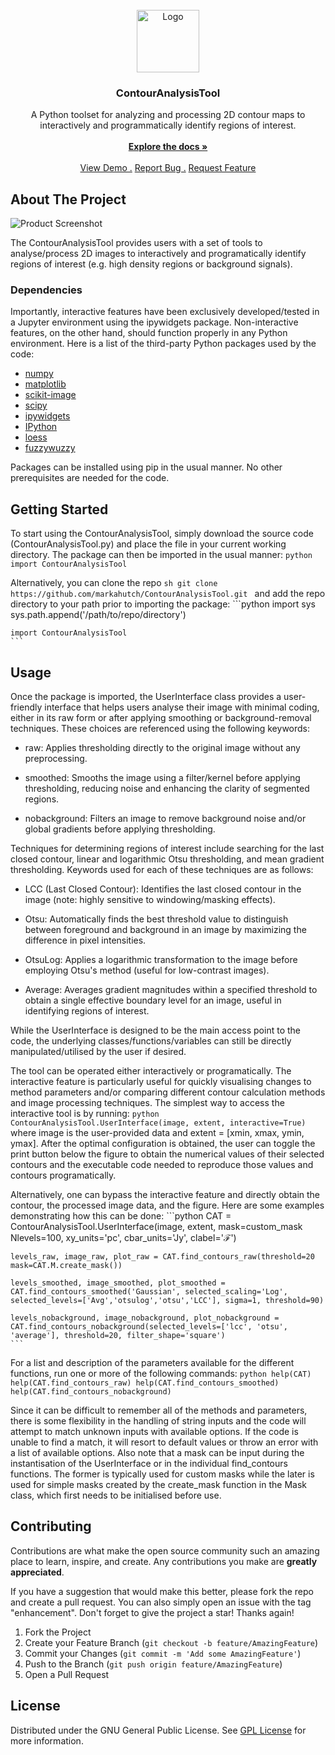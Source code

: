 <br/>
<div align="center">
<a href="https://github.com/markahutch/ContourAnalysisTool">
<img src="https://github.com/markahutch/ContourAnalysisTool/images/Logo.png" alt="Logo" width="100" height="100">
</a>
<h3 align="center">ContourAnalysisTool</h3>
<p align="center">
A Python toolset for analyzing and processing 2D contour maps to interactively and programmatically identify regions of interest.
<br/>
<br/>
<a href="https://github.com/markahutch/ContourAnalysisTool/"><strong>Explore the docs »</strong></a>
<br/>
<br/>
<a href="https://github.com/markahutch/ContourAnalysisTool/">View Demo .</a>  
<a href="https://github.com/markahutch/ContourAnalysisTool/issues/new?labels=bug&template=bug-report---.md">Report Bug .</a>
<a href="https://github.com/markahutch/ContourAnalysisTool/issues/new?labels=enhancement&template=feature-request---.md">Request Feature</a>
</p>
</div>

 ## About The Project

![Product Screenshot](https://source.unsplash.com/random/1920x1080)

The ContourAnalysisTool provides users with a set of tools to analyse/process 2D images to interactively and programatically identify regions of interest (e.g. high density regions or background signals).

 ### Dependencies

Importantly, interactive features have been exclusively developed/tested in a Jupyter environment using the ipywidgets package. Non-interactive features, on the other hand, should function properly in any Python environment. Here is a list of the third-party Python packages used by the code:

- [numpy](https://numpy.org/doc/stable/)
- [matplotlib](https://matplotlib.org/stable/contents.html)
- [scikit-image](https://scikit-image.org/docs/stable/)
- [scipy](https://docs.scipy.org/doc/scipy/reference/)
- [ipywidgets](https://ipywidgets.readthedocs.io/en/latest/)
- [IPython](https://ipython.readthedocs.io/en/stable/)
- [loess](https://pypi.org/project/loess/)
- [fuzzywuzzy](https://github.com/seatgeek/fuzzywuzzy)
    
Packages can be installed using pip in the usual manner. No other prerequisites are needed for the code.

 ## Getting Started

To start using the ContourAnalysisTool, simply download the source code (ContourAnalysisTool.py) and place the file in your current working directory. The package can then be imported in the usual manner:
    ```python
    import ContourAnalysisTool
    ```

Alternatively, you can clone the repo
    ```sh
    git clone https://github.com/markahutch/ContourAnalysisTool.git
    ```
and add the repo directory to your path prior to importing the package:
    ```python
    import sys
    sys.path.append('/path/to/repo/directory')

    import ContourAnalysisTool
    ```
   
 ## Usage

Once the package is imported, the UserInterface class provides a user-friendly interface that helps users analyse their image with minimal coding, either in its raw form or after applying smoothing or background-removal techniques. These choices are referenced using the following keywords:

- raw: Applies thresholding directly to the original image without any preprocessing.

- smoothed: Smooths the image using a filter/kernel before applying thresholding, reducing noise and enhancing the clarity of segmented regions.

- nobackground: Filters an image to remove background noise and/or global gradients before applying thresholding.
    
Techniques for determining regions of interest include searching for the last closed contour, linear and logarithmic Otsu thresholding, and mean gradient thresholding. Keywords used for each of these techniques are as follows:

- LCC (Last Closed Contour): Identifies the last closed contour in the image (note: highly sensitive to windowing/masking effects).

- Otsu: Automatically finds the best threshold value to distinguish between foreground and background in an image by maximizing the difference in pixel intensities.

- OtsuLog: Applies a logarithmic transformation to the image before employing Otsu's method (useful for low-contrast images).

- Average: Averages gradient magnitudes within a specified threshold to obtain a single effective boundary level for an image, useful in identifying regions of interest.

While the UserInterface is designed to be the main access point to the code, the
underlying classes/functions/variables can still be directly manipulated/utilised by
the user if desired.

The tool can be operated either interactively or programatically. The interactive feature  is particularly useful for quickly visualising changes to method parameters and/or comparing different contour calculation methods and image processing techniques. The simplest way to access the interactive tool is by running:
    ```python
    ContourAnalysisTool.UserInterface(image, extent, interactive=True)
    ```
where image is the user-provided data and extent = [xmin, xmax, ymin, ymax]. After the optimal configuration is obtained, the user can toggle the print button below the figure to obtain the numerical values of their selected contours and the executable code needed to reproduce those values and contours programatically.

Alternatively, one can bypass the interactive feature and directly obtain the contour, the processed image data, and the figure. Here are some examples demonstrating how this can be done:
    ```python
    CAT = ContourAnalysisTool.UserInterface(image, extent, mask=custom_mask      Nlevels=100, xy_units='pc', cbar_units='Jy', clabel='$\mathcal{F}$')      
    
    levels_raw, image_raw, plot_raw = CAT.find_contours_raw(threshold=20      mask=CAT.M.create_mask())
    
    levels_smoothed, image_smoothed, plot_smoothed = CAT.find_contours_smoothed('Gaussian', selected_scaling='Log', selected_levels=['Avg','otsulog','otsu','LCC'], sigma=1, threshold=90)
        
    levels_nobackground, image_nobackground, plot_nobackground = CAT.find_contours_nobackground(selected_levels=['lcc', 'otsu', 'average'], threshold=20, filter_shape='square')
    ```
For a list and description of the parameters available for the different functions, run one or more of the following commands:
    ```python
    help(CAT)
    help(CAT.find_contours_raw)
    help(CAT.find_contours_smoothed)
    help(CAT.find_contours_nobackground)
    ```

Since it can be difficult to remember all of the methods and parameters, there is some flexibility in the handling of string inputs and the code will attempt to match unknown inputs with available options. If the code is unable to find a match, it will resort to default values or throw an error with a list of available options. Also note that a mask can be input during the instantisation of the UserInterface or in the individual find_contours functions. The former is typically used for custom masks while the later is used for simple masks created by the create_mask function in the Mask class, which first needs to be initialised before use.


<!-- ## Roadmap-->
<!---->
<!--- [x] Add Changelog-->
<!--- [x] Add back to top links-->
<!--- [ ] Add Additional Templates w/ Examples-->
<!--- [ ] Add "components" document to easily copy & paste sections of the readme-->
<!--- [ ] Multi-language Support-->
<!--  - [ ] Chinese-->
<!--  - [ ] Spanish-->
<!---->
<!--See the [open issues](https://github.com/markahutch/ContourAnalysisTool/issues) for a full list of proposed features (and known issues).-->

 ## Contributing

Contributions are what make the open source community such an amazing place to learn, inspire, and create. Any contributions you make are **greatly appreciated**.

If you have a suggestion that would make this better, please fork the repo and create a pull request. You can also simply open an issue with the tag "enhancement".
Don't forget to give the project a star! Thanks again!

1. Fork the Project
2. Create your Feature Branch (`git checkout -b feature/AmazingFeature`)
3. Commit your Changes (`git commit -m 'Add some AmazingFeature'`)
4. Push to the Branch (`git push origin feature/AmazingFeature`)
5. Open a Pull Request

 ## License

Distributed under the GNU General Public License. See [GPL License](https://www.gnu.org/licenses/gpl-3.0.html) for more information.


<!-- ## Contact-->
<!---->
<!--Your Name - [@your_twitter](https://twitter.com/your_username) - email@example.com-->
<!---->
<!--Project Link: [https://github.com/markahutch/ContourAnalysisTool](https://github.com/markahutch/ContourAnalysisTool)-->
<!---->
<!-- ## Acknowledgments-->
<!---->
<!--Use this space to list resources you find helpful and would like to give credit to. I've included a few of my favorites to kick things off!-->
